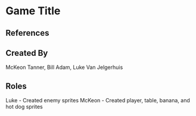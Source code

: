 # Game Title

## References

## Created By

McKeon Tanner, Bill Adam, Luke Van Jelgerhuis

## Roles

Luke - Created enemy sprites
McKeon - Created player, table, banana, and hot dog sprites

